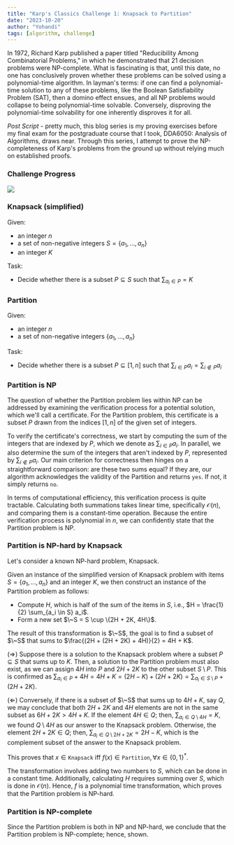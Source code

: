```yaml
---
title: "Karp's Classics Challenge 1: Knapsack to Partition"
date: "2023-10-20"
author: "Yohandi"
tags: [algorithm, challenge]
---
```


In 1972, Richard Karp published a paper titled "Reducibility Among Combinatorial Problems," in which he demonstrated that 21 decision problems were NP-complete. What is fascinating is that, until this date, no one has conclusively proven whether these problems can be solved using a polynomial-time algorithm. In layman's terms: if one can find a polynomial-time solution to any of these problems, like the Boolean Satisfiability Problem (SAT), then a domino effect ensues, and all NP problems would collapse to being polynomial-time solvable. Conversely, disproving the polynomial-time solvability for one inherently disproves it for all.

*Post Script* - pretty much, this blog series is my proving exercises before my final exam for the postgraduate course that I took, DDA6050: Analysis of Algorithms, draws near. Through this series, I attempt to prove the NP-completeness of Karp's problems from the ground up without relying much on established proofs.

### Challenge Progress

![](/posts/figures/karps-challenge-knapsack-to-partition/progress.png)

### Knapsack (simplified)

Given:
- an integer $n$
- a set of non-negative integers $S = \{a_1, \ldots, a_n\}$
- an integer $K$

Task:
- Decide whether there is a subset $P \subseteq S$ such that $\sum_{a_i \in P} = K$

### Partition

Given:
- an integer $n$
- a set of non-negative integers $\{a_1, \ldots, a_n\}$

Task:
- Decide whether there is a subset $P \subseteq [1, n]$ such that $\sum_{i \in P} a_i = \sum_{i \notin P} a_i$

### Partition is NP

The question of whether the Partition problem lies within NP can be addressed by examining the verification process for a potential solution, which we'll call a certificate. For the Partition problem, this certificate is a subset $P$ drawn from the indices $[1, n]$ of the given set of integers.

To verify the certificate's correctness, we start by computing the sum of the integers that are indexed by $P$, which we denote as $\sum_{i \in P} a_i$. In parallel, we also determine the sum of the integers that aren't indexed by $P$, represented by $\sum_{i \notin P} a_i$. Our main criterion for correctness then hinges on a straightforward comparison: are these two sums equal? If they are, our algorithm acknowledges the validity of the Partition and returns `yes`. If not, it simply returns `no`.

In terms of computational efficiency, this verification process is quite tractable. Calculating both summations takes linear time, specifically $\mathcal{O}(n)$, and comparing them is a constant-time operation. Because the entire verification process is polynomial in $n$, we can confidently state that the Partition problem is NP.

### Partition is NP-hard by Knapsack

Let's consider a known NP-hard problem, Knapsack.

Given an instance of the simplified version of Knapsack problem with items $S = \{a_1, \ldots, a_n\}$ and an integer $K$, we then construct an instance of the Partition problem as follows:
- Compute $H$, which is half of the sum of the items in $S$, i.e., $H = \frac{1}{2} \sum_{a_i \in S} a_i$.
- Form a new set $\~S = S \cup \{2H + 2K, 4H\}$.

The result of this transformation is $\~S$, the goal is to find a subset of $\~S$ that sums to $\frac{(2H + (2H + 2K) + 4H)}{2} = 4H + K$.

($\Rightarrow$) Suppose there is a solution to the Knapsack problem where a subset $P \subseteq S$ that sums up to $K$. Then, a solution to the Partition problem must also exist, as we can assign $4H$ into $P$ and $2H + 2K$ to the other subset $S \setminus P$. This is confirmed as $\sum_{a_i \in P} + 4H = 4H + K = (2H - K) + (2H + 2K) = \sum_{a_i \in S \setminus P} + (2H + 2K)$.

($\Leftarrow$) Conversely, if there is a subset of $\~S$ that sums up to $4H + K$, say $Q$, we may conclude that both $2H + 2K$ and $4H$ elements are not in the same subset as $6H + 2K > 4H + K$. If the element $4H \in Q$; then, $\sum_{a_i \in Q \setminus {4H}} = K$, we found $Q \setminus {4H}$ as our answer to the Knapsack problem. Otherwise, the element $2H + 2K \in Q$; then, $\sum_{a_i \in Q \setminus {2H + 2K}} = 2H - K$, which is the complement subset of the answer to the Knapsack problem.

This proves that $x \in \texttt{Knapsack}$ iff $f(x) \in \texttt{Partition}, \forall x \in \{0, 1\}^*$.

The transformation involves adding two numbers to $S$, which can be done in a constant time. Additionally, calculating $H$ requires summing over $S$, which is done in $\mathcal{O}(n)$. Hence, $f$ is a polynomial time transformation, which proves that the Partition problem is NP-hard.

### Partition is NP-complete

Since the Partition problem is both in NP and NP-hard, we conclude that the Partition problem is NP-complete; hence, shown.
